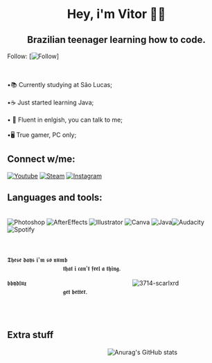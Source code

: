 

# <center> Hey, i'm Vitor 🥷🏿
## <center> Brazilian teenager learning how to code.


Follow:
[![Follow](https://img.shields.io/github/followers/bbydlux.svg?style=social&label=Follow&maxAge=2592000)]
<br/>
<br/>
<br/>



    
•📚 Currently studying at São Lucas;
 <br/>
    <br/>
•☕ Just started learning Java;
<br/>
    <br/>
   • 💬 Fluent in enlgish, you can talk to me;
    <br/>
    <br/>
    •🖥️ True gamer, PC only;

## Connect w/me: 
[![Youtube](https://img.shields.io/badge/YouTube-FF0000?style=for-the-badge&logo=youtube&logoColor=white)](https://www.youtube.com/channel/UCShSeONE08BE3c2Vw_F2hlA)
[![Steam](https://img.shields.io/badge/Steam-000000?style=for-the-badge&logo=steam&logoColor=white)](https://steamcommunity.com/id/wordaddy/)
[![Instagram](https://img.shields.io/badge/Instagram-E4405F?style=for-the-badge&logo=instagram&logoColor=white)](https://instragram.com/bbydlux)

## Languages and tools:

<div style="display: inline_block"><br/>
<img align="center" alt="Photoshop" src="https://img.shields.io/badge/Adobe%20Photoshop-31A8FF?style=for-the-badge&logo=Adobe%20Photoshop&logoColor=black" />
<img align="center" alt="AfterEffects" src="https://img.shields.io/badge/Adobe%20after%20affects-CF96FD?style=for-the-badge&logo=Adobe%20after%20effects&logoColor=393665" />
<img align="center" alt="Illustrator" src="https://img.shields.io/badge/Adobe%20Illustrator-FF9A00?style=for-the-badge&logo=adobe%20illustrator&logoColor=white" />
<img align="center" alt="Canva" src="https://img.shields.io/badge/Canva-%2300C4CC.svg?&style=for-the-badge&logo=Canva&logoColor=white" />
<img align="center" alt="Java" src="https://img.shields.io/badge/Java-ED8B00?style=for-the-badge&logo=openjdk&logoColor=white" /><img align="center" alt="Audacity" src="https://img.shields.io/badge/Audacity-0000CC?style=for-the-badge&logo=audacity&logoColor=white" /><img align="center" alt="Spotify" src="https://img.shields.io/badge/Spotify-1ED760?&style=for-the-badge&logo=spotify&logoColor=white" />
</div>
<br/>
<br/>
<br/>
𝕿𝖍𝖊𝖘𝖊 𝖉𝖆𝖞𝖘 𝖎'𝖒 𝖘𝖔 𝖓𝖚𝖒𝖇 ㅤㅤㅤㅤㅤㅤㅤㅤㅤㅤㅤㅤㅤㅤㅤㅤㅤㅤㅤㅤㅤㅤㅤㅤㅤㅤㅤㅤㅤㅤㅤㅤㅤㅤㅤㅤㅤㅤ𝖙𝖍𝖆𝖙 𝖎 𝖈𝖆𝖓'𝖙 𝖋𝖊𝖊𝖑 𝖆 𝖙𝖍𝖎𝖓𝖌.

𝖇𝖇𝖞𝖉𝖑𝖚𝖝ㅤㅤㅤㅤㅤㅤㅤㅤㅤㅤㅤㅤㅤㅤㅤㅤㅤㅤㅤ![3714-scarlxrd](https://github.com/bbydlux/bbydlux/assets/133933832/4d86515b-751b-42de-81fa-fa1b2ccb9778) ㅤㅤㅤㅤㅤㅤㅤㅤㅤㅤㅤㅤㅤㅤㅤㅤㅤㅤ𝖌𝖊𝖙 𝖇𝖊𝖙𝖙𝖊𝖗.

<br/>
<br/>


 
 ## Extra stuff

   ㅤㅤㅤㅤㅤㅤㅤㅤㅤㅤㅤㅤㅤㅤㅤㅤㅤㅤ![Anurag's GitHub stats](https://github-readme-stats.vercel.app/api?username=bbydlux&show_icons=true&theme=dark)
 
